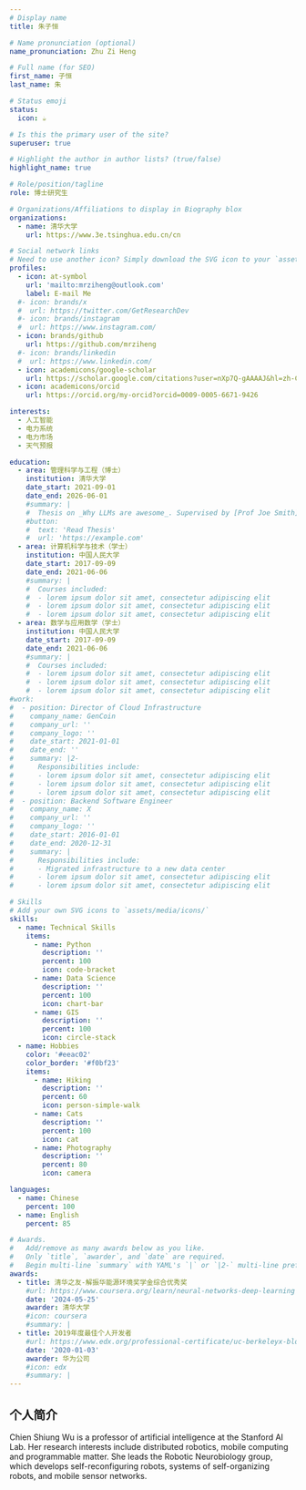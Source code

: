 ```yaml
---
# Display name
title: 朱子恒

# Name pronunciation (optional)
name_pronunciation: Zhu Zi Heng

# Full name (for SEO)
first_name: 子恒
last_name: 朱

# Status emoji
status:
  icon: ☕️

# Is this the primary user of the site?
superuser: true

# Highlight the author in author lists? (true/false)
highlight_name: true

# Role/position/tagline
role: 博士研究生

# Organizations/Affiliations to display in Biography blox
organizations:
  - name: 清华大学
    url: https://www.3e.tsinghua.edu.cn/cn

# Social network links
# Need to use another icon? Simply download the SVG icon to your `assets/media/icons/` folder.
profiles:
  - icon: at-symbol
    url: 'mailto:mrziheng@outlook.com'
    label: E-mail Me
  #- icon: brands/x
  #  url: https://twitter.com/GetResearchDev
  #- icon: brands/instagram
  #  url: https://www.instagram.com/
  - icon: brands/github
    url: https://github.com/mrziheng
  #- icon: brands/linkedin
  #  url: https://www.linkedin.com/
  - icon: academicons/google-scholar
    url: https://scholar.google.com/citations?user=nXp7Q-gAAAAJ&hl=zh-CN
  - icon: academicons/orcid
    url: https://orcid.org/my-orcid?orcid=0009-0005-6671-9426

interests:
  - 人工智能
  - 电力系统
  - 电力市场
  - 天气预报

education:
  - area: 管理科学与工程（博士）
    institution: 清华大学
    date_start: 2021-09-01
    date_end: 2026-06-01
    #summary: |
    #  Thesis on _Why LLMs are awesome_. Supervised by [Prof Joe Smith](https://example.com). Presented papers at 5 IEEE conferences with the contributions being published in 2 Springer journals.
    #button:
    #  text: 'Read Thesis'
    #  url: 'https://example.com'
  - area: 计算机科学与技术（学士）
    institution: 中国人民大学
    date_start: 2017-09-09
    date_end: 2021-06-06
    #summary: |
    #  Courses included:
    #  - lorem ipsum dolor sit amet, consectetur adipiscing elit
    #  - lorem ipsum dolor sit amet, consectetur adipiscing elit
    #  - lorem ipsum dolor sit amet, consectetur adipiscing elit
  - area: 数学与应用数学（学士）
    institution: 中国人民大学
    date_start: 2017-09-09
    date_end: 2021-06-06
    #summary: |
    #  Courses included:
    #  - lorem ipsum dolor sit amet, consectetur adipiscing elit
    #  - lorem ipsum dolor sit amet, consectetur adipiscing elit
    #  - lorem ipsum dolor sit amet, consectetur adipiscing elit
#work:
#  - position: Director of Cloud Infrastructure
#    company_name: GenCoin
#    company_url: ''
#    company_logo: ''
#    date_start: 2021-01-01
#    date_end: ''
#    summary: |2-
#      Responsibilities include:
#      - lorem ipsum dolor sit amet, consectetur adipiscing elit
#      - lorem ipsum dolor sit amet, consectetur adipiscing elit
#      - lorem ipsum dolor sit amet, consectetur adipiscing elit
#  - position: Backend Software Engineer
#    company_name: X
#    company_url: ''
#    company_logo: ''
#    date_start: 2016-01-01
#    date_end: 2020-12-31
#    summary: |
#      Responsibilities include:
#      - Migrated infrastructure to a new data center
#      - lorem ipsum dolor sit amet, consectetur adipiscing elit
#      - lorem ipsum dolor sit amet, consectetur adipiscing elit

# Skills
# Add your own SVG icons to `assets/media/icons/`
skills:
  - name: Technical Skills
    items:
      - name: Python
        description: ''
        percent: 100
        icon: code-bracket
      - name: Data Science
        description: ''
        percent: 100
        icon: chart-bar
      - name: GIS
        description: ''
        percent: 100
        icon: circle-stack
  - name: Hobbies
    color: '#eeac02'
    color_border: '#f0bf23'
    items:
      - name: Hiking
        description: ''
        percent: 60
        icon: person-simple-walk
      - name: Cats
        description: ''
        percent: 100
        icon: cat
      - name: Photography
        description: ''
        percent: 80
        icon: camera

languages:
  - name: Chinese
    percent: 100
  - name: English
    percent: 85

# Awards.
#   Add/remove as many awards below as you like.
#   Only `title`, `awarder`, and `date` are required.
#   Begin multi-line `summary` with YAML's `|` or `|2-` multi-line prefix and indent 2 spaces below.
awards:
  - title: 清华之友-解振华能源环境奖学金综合优秀奖
    #url: https://www.coursera.org/learn/neural-networks-deep-learning
    date: '2024-05-25'
    awarder: 清华大学
    #icon: coursera
    #summary: |
  - title: 2019年度最佳个人开发者
    #url: https://www.edx.org/professional-certificate/uc-berkeleyx-blockchain-fundamentals
    date: '2020-01-03'
    awarder: 华为公司
    #icon: edx
    #summary: |
---
```


## 个人简介

Chien Shiung Wu is a professor of artificial intelligence at the Stanford AI Lab. Her research interests include distributed robotics, mobile computing and programmable matter. She leads the Robotic Neurobiology group, which develops self-reconfiguring robots, systems of self-organizing robots, and mobile sensor networks.
